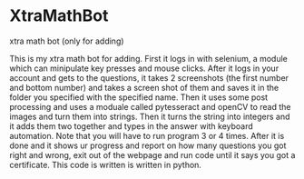 # XtraMathBot
xtra math bot (only for adding)

This is my xtra math bot for adding. First it logs in with selenium, a module which can minipulate key presses and mouse clicks. 
After it logs in your account and gets to the questions, it takes 2 screenshots (the first number and bottom number) and takes a screen shot of them and saves it in the 
folder you specified with the specified name. Then it uses some post processing and uses a moduale called pytesseract and openCV to read the images and turn them into 
strings. Then it turns the string into integers and it adds them two together and types in the answer with keyboard automation. Note that you will have to run program 3 or 4 times. After it is done and it shows ur progress and report on how many questions you got right and wrong, exit out of the webpage and run code until it says you got a certificate. This code is written is written in python.
